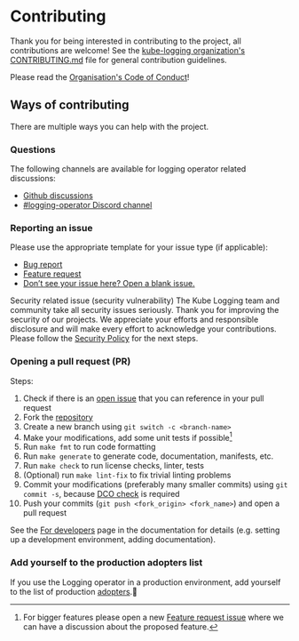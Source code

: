 # Contributing

Thank you for being interested in contributing to the project, all contributions are welcome!
See the [kube-logging organization's CONTRIBUTING.md](https://github.com/kube-logging/.github/blob/main/CONTRIBUTING.md) file for general contribution guidelines.

Please read the [Organisation's Code of Conduct](https://github.com/kube-logging/.github/blob/main/CODE_OF_CONDUCT.md)!

## Ways of contributing

There are multiple ways you can help with the project.

### Questions

The following channels are available for logging operator related discussions:

- [Github discussions](https://github.com/orgs/kube-logging/discussions)
- [#logging-operator Discord channel](https://discord.gg/eAcqmAVU2u)

### Reporting an issue

Please use the appropriate template for your issue type (if applicable):

- [Bug report](https://github.com/kube-logging/logging-operator/issues/new?assignees=&labels=bug&projects=&template=---bug-report.md&title=)
- [Feature request](https://github.com/kube-logging/logging-operator/issues/new?assignees=&labels=&projects=&template=--feature-request.md&title=)
- [Don’t see your issue here? Open a blank issue.](https://github.com/kube-logging/logging-operator/issues/new)

Security related issue (security vulnerability)
The Kube Logging team and community take all security issues seriously. Thank you for improving the security of our projects. We appreciate your efforts and responsible disclosure and will make every effort to acknowledge your contributions.
Please follow the [Security Policy](https://github.com/kube-logging/logging-operator/security/policy) for the next steps.

### Opening a pull request (PR)

Steps:

1. Check if there is an [open issue](https://github.com/kube-logging/logging-operator/issues) that you can reference in your pull request
2. Fork the [repository](https://github.com/kube-logging/logging-operator/fork)
3. Create a new branch using `git switch -c <branch-name>`
4. Make your modifications, add some unit tests if possible[^1]
5. Run `make fmt` to run code formatting
6. Run `make generate` to generate code, documentation, manifests, etc.
7. Run `make check` to run license checks, linter, tests
8. (Optional) run `make lint-fix` to fix trivial linting problems
9. Commit your modifications (preferably many smaller commits) using `git commit -s`, because [DCO check](https://github.com/apps/dco) is required
10. Push your commits (`git push <fork_origin> <fork_name>`) and open a pull request

See the [For developers](https://kube-logging.dev/docs/developers/) page in the documentation for details (e.g. setting up a development environment, adding documentation).

[^1]: For bigger features please open a new [Feature request issue](https://github.com/kube-logging/logging-operator/issues/new?assignees=&labels=&projects=&template=--feature-request.md&title=) where we can have a discussion about the proposed feature.

### Add yourself to the production adopters list

If you use the Logging operator in a production environment, add yourself to the list of production [adopters](https://github.com/kube-logging/logging-operator/blob/master/ADOPTERS.md).🤘
